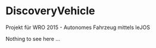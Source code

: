 # DiscoveryVehicle
Projekt für WRO 2015 - Autonomes Fahrzeug mittels leJOS

Nothing to see here ...
